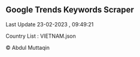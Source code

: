 

## Google Trends Keywords Scraper 
 
Last Update 23-02-2023 , 09:49:21

Country List :
VIETNAM.json



© Abdul Muttaqin 
